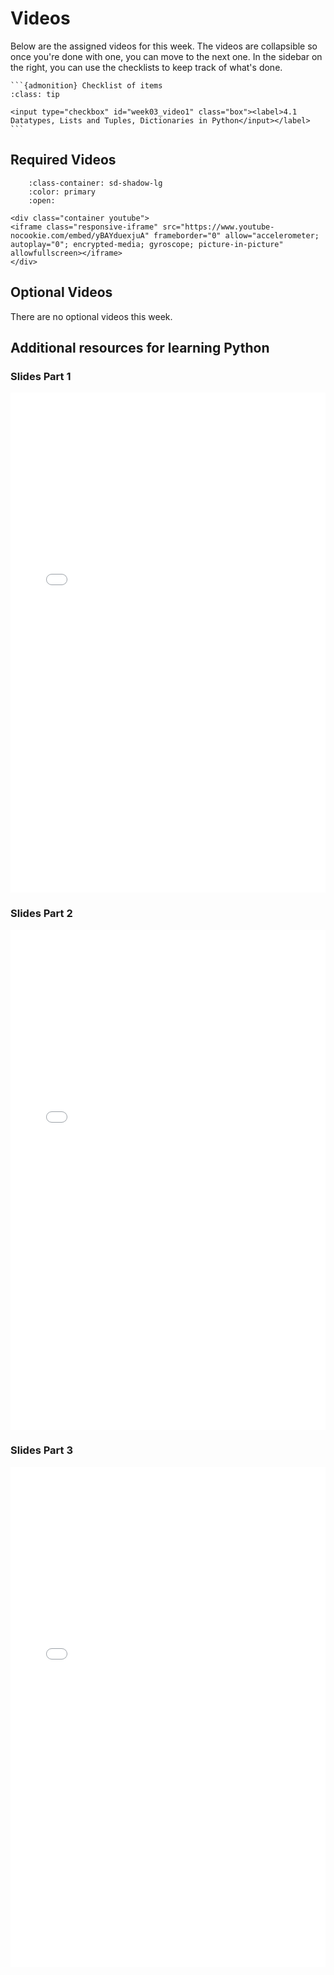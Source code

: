 # Videos

Below are the assigned videos for this week. 
The videos are collapsible so once you're done with one, you can move to the next one.
In the sidebar on the right, you can use the checklists to keep track of what's done.

````{margin}
```{admonition} Checklist of items
:class: tip

<input type="checkbox" id="week03_video1" class="box"><label>4.1 Datatypes, Lists and Tuples, Dictionaries in Python</input></label>
```
````
## Required Videos

```{dropdown} 4.1 Datatypes, Lists and Tuples, Dictionaries in Python
    :class-container: sd-shadow-lg
    :color: primary
    :open:

<div class="container youtube">
<iframe class="responsive-iframe" src="https://www.youtube-nocookie.com/embed/yBAYduexjuA" frameborder="0" allow="accelerometer; autoplay="0"; encrypted-media; gyroscope; picture-in-picture" allowfullscreen></iframe>
</div>
```

## Optional Videos

There are no optional videos this week.

## Additional resources for learning Python

### Slides Part 1

<iframe src="../../Lecture4_Python1.pdf" width="100%" height="800px" frameBorder="0"> </iframe>

### Slides Part 2

<iframe src="../../Lecture5_Python2.pdf" width="100%" height="800px" frameBorder="0"> </iframe>

### Slides Part 3

<iframe src="../../Lecture5B_Python_extra.pdf" width="100%" height="800px" frameBorder="0"> </iframe>